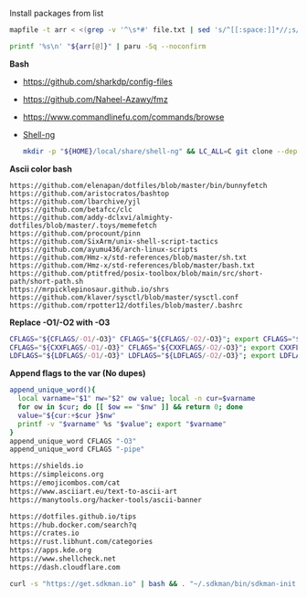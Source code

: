 Install packages from list
```bash
mapfile -t arr < <(grep -v '^\s*#' file.txt | sed 's/^[[:space:]]*//;s/[[:space:]]*$//' | grep -v '^$')

printf '%s\n' "${arr[@]}" | paru -Sq --noconfirm
```


**Bash**

- https://github.com/sharkdp/config-files

- https://github.com/Naheel-Azawy/fmz

- https://www.commandlinefu.com/commands/browse

- [Shell-ng](https://github.com/joknarf/shell-ng)

  ```bash
  mkdir -p "${HOME}/local/share/shell-ng" && LC_ALL=C git clone --depth 1 --single-branch --filter=blob:none https://github.com/joknarf/shell-ng.git "${HOME}/local/share/shell-ng"
  ```

**Ascii color bash**
```
https://github.com/elenapan/dotfiles/blob/master/bin/bunnyfetch
https://github.com/aristocratos/bashtop
https://github.com/lbarchive/yjl
https://github.com/betafcc/clc
https://github.com/addy-dclxvi/almighty-dotfiles/blob/master/.toys/memefetch
https://github.com/procount/pinn
https://github.com/SixArm/unix-shell-script-tactics
https://github.com/ayumu436/arch-linux-scripts
https://github.com/Hmz-x/std-references/blob/master/sh.txt
https://github.com/Hmz-x/std-references/blob/master/bash.txt
https://github.com/ptitfred/posix-toolbox/blob/main/src/short-path/short-path.sh
https://mrpicklepinosaur.github.io/shrs
https://github.com/klaver/sysctl/blob/master/sysctl.conf
https://github.com/rpotter12/dotfiles/blob/master/.bashrc
```

**Replace -O1/-O2 with -O3**
```bash
CFLAGS="${CFLAGS/-O1/-O3}" CFLAGS="${CFLAGS/-O2/-O3}"; export CFLAGS="$(printf '%s\n' "$CFLAGS" | xargs)"
CFLAGS="${CXXFLAGS/-O1/-O3}" CFLAGS="${CXXFLAGS/-O2/-O3}"; export CXXFLAGS="$(printf '%s\n' "$CXXFLAGS" | xargs)"
LDFLAGS="${LDFLAGS/-O1/-O3}" LDFLAGS="${LDFLAGS/-O2/-O3}"; export LDFLAGS="$(printf '%s\n' "$LDFLAGS" | xargs)"
```

**Append flags to the var (No dupes)**
```bash
append_unique_word(){
  local varname="$1" nw="$2" ow value; local -n cur=$varname
  for ow in $cur; do [[ $ow == "$nw" ]] && return 0; done
  value="${cur:+$cur }$nw"
  printf -v "$varname" %s "$value"; export "$varname"
}
append_unique_word CFLAGS "-O3"
append_unique_word CFLAGS "-pipe"
```

```markdown
https://shields.io
https://simpleicons.org
https://emojicombos.com/cat
https://www.asciiart.eu/text-to-ascii-art
https://manytools.org/hacker-tools/ascii-banner

https://dotfiles.github.io/tips
https://hub.docker.com/search?q
https://crates.io
https://rust.libhunt.com/categories
https://apps.kde.org
https://www.shellcheck.net
https://dash.cloudflare.com
```
```sh
curl -s "https://get.sdkman.io" | bash && . "~/.sdkman/bin/sdkman-init.sh"
```
